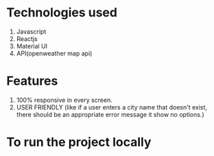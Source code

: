 # Technologies used
1. Javascript
2. Reactjs
3. Material UI
4. API(openweather map api)

# Features
1. 100% responsive in every screen.
2. USER FRIENDLY (like if a user enters a city name that doesn't exist, there should be an appropriate error message it show no options.)

# To run the project locally
